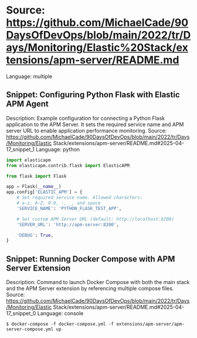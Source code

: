 # Source: https://github.com/MichaelCade/90DaysOfDevOps/blob/main/2022/tr/Days/Monitoring/Elastic%20Stack/extensions/apm-server/README.md
Language: multiple

## Snippet: Configuring Python Flask with Elastic APM Agent
Description: Example configuration for connecting a Python Flask application to the APM Server. It sets the required service name and APM server URL to enable application performance monitoring.
Source: https://github.com/MichaelCade/90DaysOfDevOps/blob/main/2022/tr/Days/Monitoring/Elastic Stack/extensions/apm-server/README.md#2025-04-17_snippet_1
Language: python

```python
import elasticapm
from elasticapm.contrib.flask import ElasticAPM

from flask import Flask

app = Flask(__name__)
app.config['ELASTIC_APM'] = {
    # Set required service name. Allowed characters:
    # a-z, A-Z, 0-9, -, _, and space
    'SERVICE_NAME': 'PYTHON_FLASK_TEST_APP',

    # Set custom APM Server URL (default: http://localhost:8200)
    'SERVER_URL': 'http://apm-server:8200',

    'DEBUG': True,
}
```

## Snippet: Running Docker Compose with APM Server Extension
Description: Command to launch Docker Compose with both the main stack and the APM Server extension by referencing multiple compose files.
Source: https://github.com/MichaelCade/90DaysOfDevOps/blob/main/2022/tr/Days/Monitoring/Elastic Stack/extensions/apm-server/README.md#2025-04-17_snippet_0
Language: console

```console
$ docker-compose -f docker-compose.yml -f extensions/apm-server/apm-server-compose.yml up
```